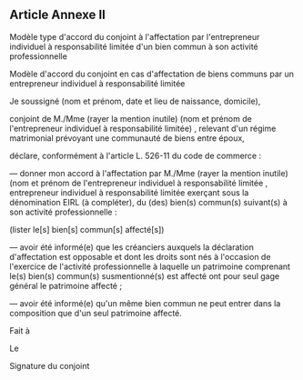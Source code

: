 Article Annexe II
----
Modèle type d'accord du conjoint à l'affectation par l'entrepreneur individuel à
responsabilité limitée d'un bien commun à son activité professionnelle

Modèle d'accord du conjoint en cas d'affectation de biens communs par un
entrepreneur individuel à responsabilité limitée

Je soussigné (nom et prénom, date et lieu de naissance, domicile),

conjoint de M./Mme (rayer la mention inutile) (nom et prénom de l'entrepreneur
individuel à responsabilité limitée) , relevant d'un régime matrimonial
prévoyant une communauté de biens entre époux,

déclare, conformément à l'article L. 526-11 du code de commerce :

― donner mon accord à l'affectation par M./Mme (rayer la mention inutile) (nom
et prénom de l'entrepreneur individuel à responsabilité limitée , entrepreneur
individuel à responsabilité limitée exerçant sous la dénomination EIRL (à
compléter), du (des) bien(s) commun(s) suivant(s) à son activité professionnelle
:

(lister le[s] bien[s] commun[s] affecté[s])

― avoir été informé(e) que les créanciers auxquels la déclaration d'affectation
est opposable et dont les droits sont nés à l'occasion de l'exercice de
l'activité professionnelle à laquelle un patrimoine comprenant le(s) bien(s)
commun(s) susmentionné(s) est affecté ont pour seul gage général le patrimoine
affecté ;

― avoir été informé(e) qu'un même bien commun ne peut entrer dans la composition
que d'un seul patrimoine affecté.


Fait à

Le

Signature du conjoint
